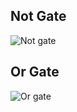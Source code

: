 ## Not Gate
![Not gate](https://github.com/Velavan-SR/nand2tetris-Part1/assets/139621147/f4dc3990-33e5-4565-878f-5b9517922339)



## Or Gate
![Or gate](https://github.com/Velavan-SR/nand2tetris-Part1/assets/139621147/d2f02cdd-dd42-45a0-ba91-07e67dc4e2c9)
